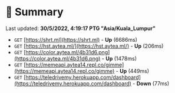 # 📖 Summary
Last updated: **30/5/2022, 4:19:17 PTG "Asia/Kuala_Lumpur"**

- `GET` [https://shrt.ml](https://shrt.ml) - **Up** (6686ms)
- `GET` [https://hst.aytea.ml/](https://hst.aytea.ml/) - **Up** (206ms)
- `GET` [https://color.aytea.ml/4b31d6.png](https://color.aytea.ml/4b31d6.png) - **Up** (1478ms)
- `GET` [https://memeapi.aytea14.repl.co/gimme](https://memeapi.aytea14.repl.co/gimme) - **Up** (449ms)
- `GET` [https://teledrivemy.herokuapp.com/dashboard](https://teledrivemy.herokuapp.com/dashboard) - **Down** (77ms)
